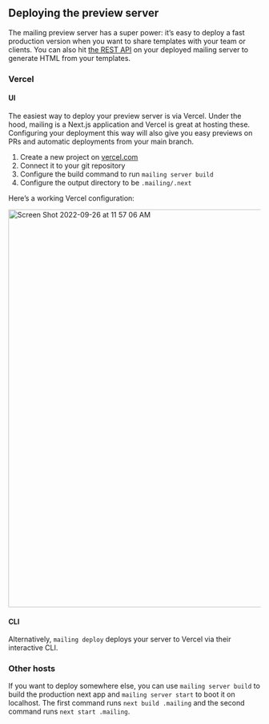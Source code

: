 ## Deploying the preview server

The mailing preview server has a super power: it’s easy to deploy a fast production version when you want to share templates with your team or clients. You can also hit [the REST API](https://github.com/sofn-xyz/mailing#rest-api) on your deployed mailing server to generate HTML from your templates.

### Vercel

#### UI

The easiest way to deploy your preview server is via Vercel. Under the hood, mailing is a Next.js application and Vercel is great at hosting these. Configuring your deployment this way will also give you easy previews on PRs and automatic deployments from your main branch.

1. Create a new project on [vercel.com](https://vercel.com/)
2. Connect it to your git repository
3. Configure the build command to run `mailing server build`
4. Configure the output directory to be `.mailing/.next`

Here’s a working Vercel configuration:

<img width="793" alt="Screen Shot 2022-09-26 at 11 57 06 AM" src="https://user-images.githubusercontent.com/282016/192357879-a19ec556-00c3-49b6-883c-6ae55e8eff7f.png">


#### CLI

Alternatively, `mailing deploy` deploys your server to Vercel via their interactive CLI.

### Other hosts

If you want to deploy somewhere else, you can use `mailing server build` to build the production next app and `mailing server start` to boot it on localhost. The first command runs `next build .mailing` and the second command runs `next start .mailing`. 
